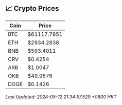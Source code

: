 ## 📈 Crypto Prices

| Coin | Price |
| ---- | ----- |
| BTC | $61117.7851 |
| ETH | $2934.2838 |
| BNB | $593.4011 |
| CRV | $0.4254 |
| ARB | $1.0047 |
| OKB | $49.9676 |
| DOGE | $0.1426 |

_Last Updated: 2024-05-12 21:34:57.529 +0800 HKT_